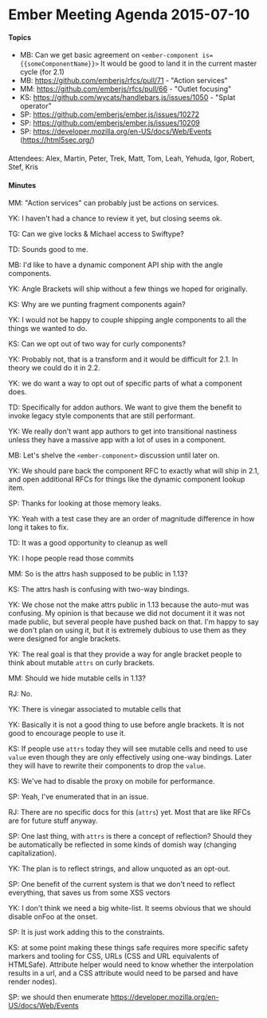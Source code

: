 # Ember Meeting Agenda 2015-07-10

#### Topics

* MB: Can we get basic agreement on `<ember-component is={{someComponentName}}>` It would be good to land it in the current master cycle (for 2.1)
* MB: https://github.com/emberjs/rfcs/pull/71 - "Action services"
* MM: https://github.com/emberjs/rfcs/pull/66 - "Outlet focusing"
* KS: https://github.com/wycats/handlebars.js/issues/1050 - "Splat operator"
* SP: https://github.com/emberjs/ember.js/issues/10272
* SP: https://github.com/emberjs/ember.js/issues/10209
* SP: https://developer.mozilla.org/en-US/docs/Web/Events (https://html5sec.org/)

####

Attendees: Alex, Martin, Peter, Trek, Matt, Tom, Leah, Yehuda, Igor, Robert, Stef, Kris

#### Minutes

MM: "Action services" can probably just be actions on services.

YK: I haven't had a chance to review it yet, but closing seems ok.

TG: Can we give locks & Michael access to Swiftype?

TD: Sounds good to me.

MB: I'd like to have a dynamic component API ship with the angle components.

YK: Angle Brackets will ship without a few things we hoped for originally.

KS: Why are we punting fragment components again?

YK: I would not be happy to couple shipping angle components to all the things we wanted to do.

KS: Can we opt out of two way for curly components?

YK: Probably not, that is a transform and it would be difficult for 2.1. In theory we could do it in 2.2.

YK: we do want a way to opt out of specific parts of what a component does.

TD: Specifically for addon authors. We want to give them the benefit to invoke legacy style components that are still performant.

YK: We really don't want app authors to get into transitional nastiness unless they have a massive app with a lot of uses in a component.

MB: Let's shelve the `<ember-component>` discussion until later on.

YK: We should pare back the component RFC to exactly what will ship in 2.1, and open additional RFCs for things like the dynamic component lookup item.

SP: Thanks for looking at those memory leaks.

YK: Yeah with a test case they are an order of magnitude difference in how long it takes to fix.

TD: It was a good opportunity to cleanup as well

YK: I hope people read those commits

MM: So is the attrs hash supposed to be public in 1.13?

KS: The attrs hash is confusing with two-way bindings.

YK: We chose not the make attrs public in 1.13 because the auto-mut was confusing. My opinion is that because we did not document it it was not made public, but several people have pushed back on that. I'm happy to say we don't plan on using it, but it is extremely dubious to use them as they were designed for angle brackets.

YK: The real goal is that they provide a way for angle bracket people to think about mutable `attrs` on curly brackets.

MM: Should we hide mutable cells in 1.13?

RJ: No.

YK: There is vinegar associated to mutable cells that <discussion and summary of mutable cells>



YK: Basically it is not a good thing to use before angle brackets. It is not good to encourage people to use it.

KS: If people use `attrs` today they will see mutable cells and need to use `value` even though they are only effectively using one-way bindings. Later they will have to rewrite their components to drop the `value`.

KS: We've had to disable the proxy on mobile for performance.

SP: Yeah, I've enumerated that in an issue.

RJ: There are no specific docs for this (`attrs`) yet. Most that are like RFCs are for future stuff anyway.

SP: One last thing, with `attrs` is there a concept of reflection? Should they be automatically be reflected in some kinds of domish way (changing capitalization).

YK: The plan is to reflect strings, and allow unquoted as an opt-out.

SP: One benefit of the current system is that we don't need to reflect everything, that saves us from some XSS vectors

YK: I don't think we need a big white-list. It seems obvious that we should disable onFoo at the onset.

SP: It is just work adding this to the constraints.

KS: at some point making these things safe requires more specific safety markers and tooling for CSS, URLs (CSS and URL equivalents of HTMLSafe). Attribute helper would need to know whether the interpolation results in a url, and a CSS attribute would need to be parsed and have render nodes).

SP: we should then enumerate https://developer.mozilla.org/en-US/docs/Web/Events
